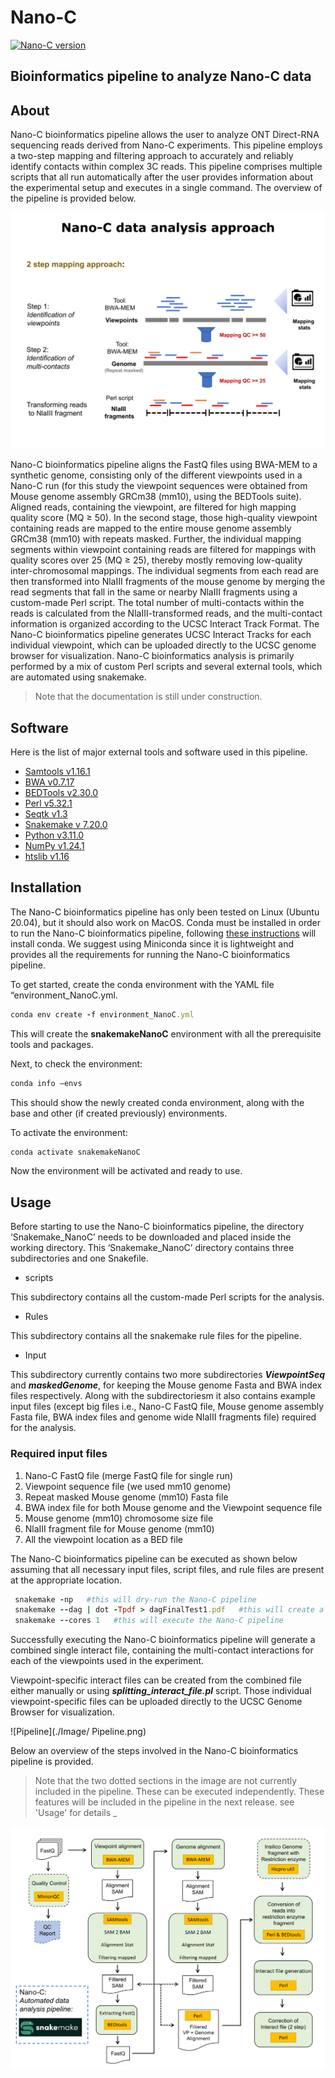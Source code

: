 # Nano-C

[![Nano-C version](https://img.shields.io/badge/version-1.0.0-blue)](https://img.shields.io/badge/version-1.0.0-blue)

## Bioinformatics pipeline to analyze Nano-C data

## About
Nano-C bioinformatics pipeline allows the user to analyze ONT Direct-RNA sequencing reads derived from Nano-C experiments. This pipeline employs a two-step mapping and filtering approach to accurately and reliably identify contacts within complex 3C reads. This pipeline comprises multiple scripts that all run automatically after the user provides information about the experimental setup and executes in  a single command. The overview of the pipeline is provided below.

![ AnalysisApproach](./Image/AnalysisApproach.png)

Nano-C bioinformatics pipeline aligns the FastQ files using BWA-MEM to a synthetic genome, consisting only of the different viewpoints used in a Nano-C run (for this study the viewpoint sequences were obtained from Mouse genome assembly GRCm38 (mm10), using the BEDTools suite). Aligned reads, containing the viewpoint, are filtered for high mapping quality score (MQ ≥ 50). In the second stage, those high-quality viewpoint containing reads are mapped to the entire mouse genome assembly GRCm38 (mm10) with repeats masked. Further, the individual mapping segments within viewpoint containing reads are filtered for mappings with quality scores over 25 (MQ ≥ 25), thereby mostly removing low-quality inter-chromosomal mappings. The individual segments from each read are then transformed into NlaIII fragments of the mouse genome by merging the read segments that fall in the same or nearby NlaIII fragments using a custom-made Perl script. The total number of multi-contacts within the reads is calculated from the NlaIII-transformed reads, and the multi-contact information is organized according to the UCSC Interact Track Format. The Nano-C bioinformatics pipeline generates UCSC Interact Tracks for each individual viewpoint, which can be uploaded directly to the UCSC genome browser for visualization. 
Nano-C bioinformatics analysis is primarily performed by a mix of custom Perl scripts and several external tools, which are automated using snakemake.

> Note that the documentation is still under construction.

## Software
Here is the list of major external tools and software used in this pipeline.
- [Samtools v1.16.1]( https://github.com/samtools/samtools/releases/tag/1.16.1)
- [BWA v0.7.17]( https://github.com/lh3/bwa/releases/tag/v0.7.17)
- [ BEDTools v2.30.0]( https://github.com/arq5x/bedtools2/releases/tag/v2.30.0)
- [Perl v5.32.1]( https://www.cpan.org/src/README.html)
- [ Seqtk v1.3]( https://github.com/lh3/seqtk/releases/tag/v1.3)
- [Snakemake v 7.20.0]( https://github.com/snakemake/snakemake)
- [Python v3.11.0](https://www.python.org/downloads/release/python-3110/)
- [NumPy v1.24.1]( https://github.com/numpy/numpy)
- [htslib v1.16]( https://github.com/samtools/htslib)

## Installation
The Nano-C bioinformatics pipeline has only been tested on Linux (Ubuntu 20.04), but it should also work on MacOS. Conda must be installed in order to run the Nano-C bioinformatics pipeline, following [these instructions](https://docs.conda.io/projects/conda/en/latest/user-guide/install/) will install conda. We suggest using Miniconda since it is lightweight and provides all the requirements for running the Nano-C bioinformatics pipeline.

To get started, create the conda environment with the YAML file “environment_NanoC.yml. 
```ruby
conda env create -f environment_NanoC.yml
````
This will create the **snakemakeNanoC** environment with all the prerequisite tools and packages.

Next, to check the environment:
```ruby
conda info –envs
```
This should show the newly created conda environment, along with the base and other (if created previously) environments. 

To activate the environment:
```ruby
conda activate snakemakeNanoC
```
Now the environment will be activated and ready to use.

## Usage

Before starting to use the Nano-C bioinformatics pipeline, the directory ‘Snakemake_NanoC’ needs to be downloaded and placed inside the working directory. This ‘Snakemake_NanoC’ directory contains three subdirectories and one Snakefile.

-	scripts 

This subdirectory contains all the custom-made Perl scripts for the analysis.
-	Rules

This subdirectory contains all the snakemake rule files for the pipeline.
-	Input

This subdirectory currently contains two more subdirectories ***ViewpointSeq*** and ***maskedGenome***, for keeping the Mouse genome Fasta and BWA index files respectively. Along with the subdirectoriesm it also contains example input files (except big files i.e., Nano-C FastQ file, Mouse genome assembly Fasta file, BWA index files and genome wide NlaIII fragments file) required for the analysis.

### Required input files
1.	Nano-C FastQ file (merge FastQ file for single run)
2.	Viewpoint sequence file (we used mm10 genome)
3.	Repeat masked Mouse genome (mm10) Fasta file
4.	BWA index file for both Mouse genome and the Viewpoint sequence file
5.	Mouse genome (mm10) chromosome size file
6.	NlaIII fragment file for Mouse genome (mm10)
7.	All the viewpoint location as a BED file

The Nano-C bioinformatics pipeline can be executed as shown below assuming that all necessary input files, script files, and rule files are present at the appropriate location.

```ruby
 snakemake -np   #this will dry-run the Nano-C pipeline 
 snakemake --dag | dot -Tpdf > dagFinalTest1.pdf   #this will create a flow diagram of the Nano-C pipeline
 snakemake --cores 1   #this will execute the Nano-C pipeline
```

Successfully executing the Nano-C bioinformatics pipeline will generate a combined single interact file, containing the multi-contact interactions for each of the viewpoints used in the experiment. 

Viewpoint-specific interact files can be created from the combined file either manually or using ***splitting_interact_file.pl*** script. Those individual viewpoint-specific files can be uploaded directly to the UCSC Genome Browser for visualization.

![Pipeline](./Image/ Pipeline.png)

Below an overview of the steps involved in the Nano-C bioinformatics pipeline is provided. 
> Note that the two dotted sections in the image are not currently included in the pipeline. These can be executed independently. These features will be included in the pipeline in the next release. see 'Usage' for details _


![Pipeline](./Image/Pipeline.png)
